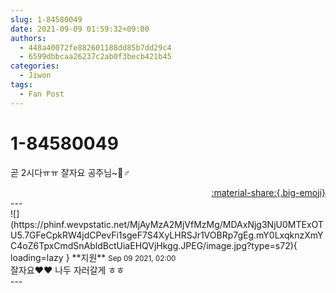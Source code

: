 ```yaml
---
slug: 1-84580049
date: 2021-09-09 01:59:32+09:00
authors:
  - 448a40072fe882601188dd85b7dd29c4
  - 6599dbbcaa26237c2ab0f3becb421b45
categories:
  - Jiwon
tags:
  - Fan Post
---
```


# 1-84580049

<div class="post-container" markdown="1">
<div class="content-container md-sidebar__scrollwrap" markdown="1">

곧 2시다ㅠㅠ 잘자요 공주님~🙋♂️

</div>
</div>

<div style="text-align: right;" markdown="1">
<a href="https://weverse.io/fromis9/fanpost/1-84580049" style="text-align: right;">:material-share:{.big-emoji}</a>
</div>
---

<div class="comments-container md-sidebar__scrollwrap" markdown="1">
<div class="comment" markdown="1">
<div class='id-container' markdown="1">
![](https://phinf.wevpstatic.net/MjAyMzA2MjVfMzMg/MDAxNjg3NjU0MTExOTU5.7GFeCpkRW4jdCPevFi1sgeF7S4XyLHRSJr1VOBRp7gEg.mY0LxqknzXmYC4oZ6TpxCmdSnAbldBctUiaEHQVjHkgg.JPEG/image.jpg?type=s72){ loading=lazy }
**<span class="artist">지원</span>** <small>Sep 09 2021, 02:00</small><br>
</div>
<div class='comment-body' markdown="1">
잘자요❤️❤️ 나두 자러갈게 ㅎㅎ 
</div>
</div>
</div>
---
